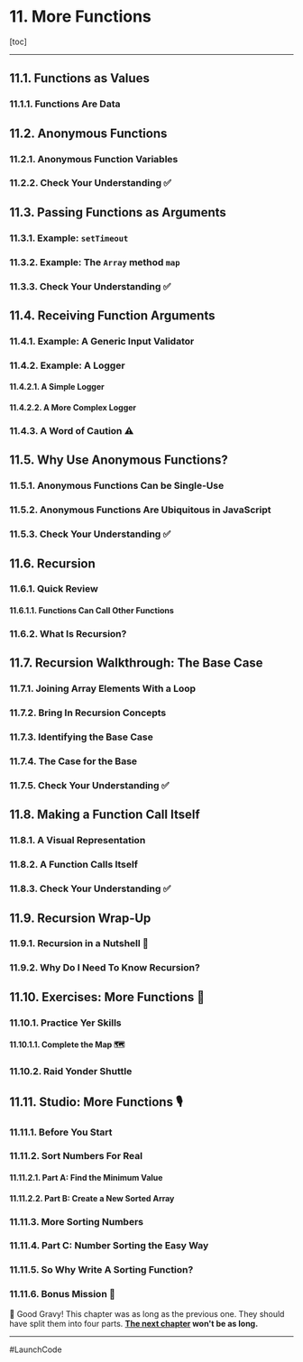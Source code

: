 # 11. More Functions

[toc]

---

## 11.1. Functions as Values

### 11.1.1. Functions Are Data

## 11.2. Anonymous Functions

### 11.2.1. Anonymous Function Variables

### 11.2.2. Check Your Understanding :white_check_mark:

## 11.3. Passing Functions as Arguments

### 11.3.1. Example: `setTimeout`

### 11.3.2. Example: The `Array` method `map`

### 11.3.3. Check Your Understanding :white_check_mark:

## 11.4. Receiving Function Arguments

### 11.4.1. Example: A Generic Input Validator

### 11.4.2. Example: A Logger

#### 11.4.2.1. A Simple Logger

#### 11.4.2.2. A More Complex Logger

### 11.4.3. A Word of Caution :warning:

## 11.5. Why Use Anonymous Functions?

### 11.5.1. Anonymous Functions Can be Single-Use

### 11.5.2. Anonymous Functions Are Ubiquitous in JavaScript

### 11.5.3. Check Your Understanding :white_check_mark:

## 11.6. Recursion

### 11.6.1. Quick Review

#### 11.6.1.1. Functions Can Call Other Functions

### 11.6.2. What Is Recursion?

## 11.7. Recursion Walkthrough: The Base Case

### 11.7.1. Joining Array Elements With a Loop

### 11.7.2. Bring In Recursion Concepts

### 11.7.3. Identifying the Base Case

### 11.7.4. The Case for the Base

### 11.7.5. Check Your Understanding :white_check_mark:

## 11.8. Making a Function Call Itself

### 11.8.1. A Visual Representation

### 11.8.2. A Function Calls Itself

### 11.8.3. Check Your Understanding :white_check_mark:

## 11.9. Recursion Wrap-Up

### 11.9.1. Recursion in a Nutshell :peanuts:

### 11.9.2. Why Do I Need To Know Recursion?

## 11.10. Exercises: More Functions :runner:

### 11.10.1. Practice Yer Skills

#### 11.10.1.1. Complete the Map :world_map:

### 11.10.2. Raid Yonder Shuttle

## 11.11. Studio: More Functions :studio_microphone:

### 11.11.1. Before You Start

### 11.11.2. Sort Numbers For Real

#### 11.11.2.1. Part A: Find the Minimum Value

#### 11.11.2.2. Part B: Create a New Sorted Array

### 11.11.3. More Sorting Numbers

### 11.11.4. Part C: Number Sorting the Easy Way

### 11.11.5. So Why Write A Sorting Function?

### 11.11.6. Bonus Mission :rocket:



:checkered_flag: Good Gravy! This chapter was as long as the previous one. They should have split them into four parts. **[The next chapter](12.%20Objects%20andMath.md) won't be as long.**

---

#LaunchCode

